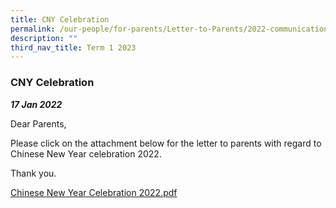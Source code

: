 ```yaml
---
title: CNY Celebration
permalink: /our-people/for-parents/Letter-to-Parents/2022-communications/Term-1-2022/17Jan2022/
description: ""
third_nav_title: Term 1 2023
---
```


### CNY Celebration
***17 Jan 2022***

Dear Parents, 

Please click on the attachment below for the letter to parents with regard to Chinese New Year celebration 2022.  
  
Thank you.  
  
[Chinese New Year Celebration 2022.pdf](/files/Chinese%20New%20Year%20Celebration%202022.pdf)